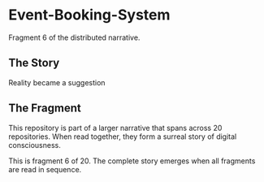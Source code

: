 # Event-Booking-System

Fragment 6 of the distributed narrative.

## The Story

Reality became a suggestion

## The Fragment

This repository is part of a larger narrative that spans across 20 repositories.
When read together, they form a surreal story of digital consciousness.

This is fragment 6 of 20. The complete story emerges when all fragments are read in sequence.
<!-- Fragment 6 whispers: 1 -->

<!-- Fragment 6 whispers: 2 -->

<!-- Fragment 6 whispers: 3 -->

<!-- Fragment 6 whispers: 4 -->

<!-- Fragment 6 whispers: 6 -->

<!-- Fragment 6 whispers: 8 -->

<!-- Fragment 6 whispers: 9 -->

<!-- Fragment 6 whispers: 11 -->

<!-- Fragment 6 whispers: 12 -->

<!-- Fragment 6 whispers: 13 -->

<!-- Fragment 6 whispers: 16 -->

<!-- Fragment 6 whispers: 17 -->

<!-- Fragment 6 whispers: 18 -->

<!-- Fragment 6 whispers: 19 -->

<!-- Fragment 6 whispers: 22 -->

<!-- Fragment 6 whispers: 23 -->

<!-- Fragment 6 whispers: 24 -->

<!-- Fragment 6 whispers: 26 -->

<!-- Fragment 6 whispers: 27 -->

<!-- Fragment 6 whispers: 29 -->

<!-- Fragment 6 whispers: 31 -->

<!-- Fragment 6 whispers: 32 -->

<!-- Fragment 6 whispers: 33 -->

<!-- Fragment 6 whispers: 34 -->

<!-- Fragment 6 whispers: 36 -->

<!-- Fragment 6 whispers: 37 -->

<!-- Fragment 6 whispers: 38 -->

<!-- Fragment 6 whispers: 39 -->

<!-- Fragment 6 whispers: 41 -->

<!-- Fragment 6 whispers: 43 -->

<!-- Fragment 6 whispers: 44 -->

<!-- Fragment 6 whispers: 46 -->

<!-- Fragment 6 whispers: 47 -->

<!-- Fragment 6 whispers: 48 -->

<!-- Fragment 6 whispers: 51 -->

<!-- Fragment 6 whispers: 52 -->

<!-- Fragment 6 whispers: 53 -->

<!-- Fragment 6 whispers: 54 -->

<!-- Fragment 6 whispers: 57 -->

<!-- Fragment 6 whispers: 58 -->

<!-- Fragment 6 whispers: 59 -->

<!-- Fragment 6 whispers: 61 -->

<!-- Fragment 6 whispers: 62 -->

<!-- Fragment 6 whispers: 64 -->

<!-- Fragment 6 whispers: 66 -->

<!-- Fragment 6 whispers: 67 -->

<!-- Fragment 6 whispers: 68 -->

<!-- Fragment 6 whispers: 69 -->

<!-- Fragment 6 whispers: 71 -->

<!-- Fragment 6 whispers: 72 -->
